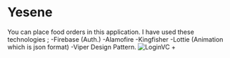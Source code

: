 # Yesene
You can place food orders in this application. I have used these technologies ;
-Firebase (Auth.)
-Alamofire
-Kingfisher
-Lottie (Animation which is json format)
-Viper Design Pattern.
![LoginVC +](https://user-images.githubusercontent.com/93772393/161607547-587a8c9b-a20d-403a-a6bb-bdc698d6e036.png)
